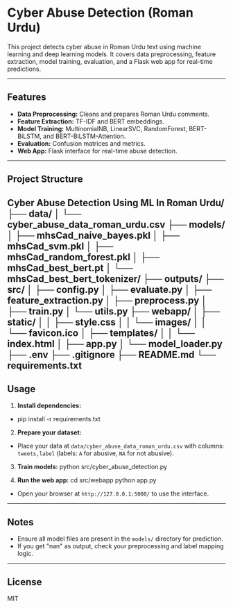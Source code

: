 # Cyber Abuse Detection (Roman Urdu)

This project detects cyber abuse in Roman Urdu text using machine learning and deep learning models. It covers data preprocessing, feature extraction, model training, evaluation, and a Flask web app for real-time predictions.

---

## Features

- **Data Preprocessing:** Cleans and prepares Roman Urdu comments.
- **Feature Extraction:** TF-IDF and BERT embeddings.
- **Model Training:** MultinomialNB, LinearSVC, RandomForest, BERT-BiLSTM, and BERT-BiLSTM-Attention.
- **Evaluation:** Confusion matrices and metrics.
- **Web App:** Flask interface for real-time abuse detection.

---

## Project Structure
Cyber Abuse Detection Using ML In Roman Urdu/
├── data/
│   └── cyber_abuse_data_roman_urdu.csv
├── models/
│   ├── mhsCad_naive_bayes.pkl
│   ├── mhsCad_svm.pkl
│   ├── mhsCad_random_forest.pkl
│   ├── mhsCad_best_bert.pt
│   └── mhsCad_best_bert_tokenizer/
├── outputs/
├── src/
│   ├── config.py
│   ├── evaluate.py
│   ├── feature_extraction.py
│   ├── preprocess.py
│   ├── train.py
│   └── utils.py
├── webapp/
│   ├── static/
│   │   ├── style.css
│   │   └── images/
│   │       └── favicon.ico
│   ├── templates/
│   │   └── index.html
│   ├── app.py
│   └── model_loader.py
├── .env
├── .gitignore
├── README.md
└── requirements.txt
---

## Usage

1. **Install dependencies:**
- pip install -r requirements.txt

2. **Prepare your dataset:**
- Place your data at `data/cyber_abuse_data_roman_urdu.csv` with columns: `tweets,label` (labels: `A` for abusive, `NA` for not abusive).

3. **Train models:**
python src/cyber_abuse_detection.py

4. **Run the web app:**
cd src/webapp python app.py
- Open your browser at `http://127.0.0.1:5000/` to use the interface.

---

## Notes

- Ensure all model files are present in the `models/` directory for prediction.
- If you get "nan" as output, check your preprocessing and label mapping logic.

---

## License

MIT